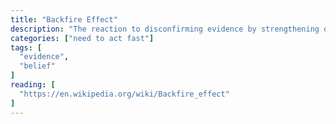 ```yaml
---
title: "Backfire Effect"
description: "The reaction to disconfirming evidence by strengthening one's previous beliefs."
categories: ["need to act fast"]
tags: [
  "evidence",
  "belief"
]
reading: [
  "https://en.wikipedia.org/wiki/Backfire_effect"
]
---
```


